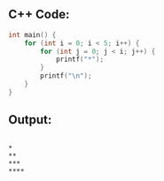## C++ Code:
```cpp
int main() {
    for (int i = 0; i < 5; i++) {
        for (int j = 0; j < i; j++) {
            printf("*");
        }
        printf("\n");
    }
}
```
## Output:
```

*
**
***
****
```

